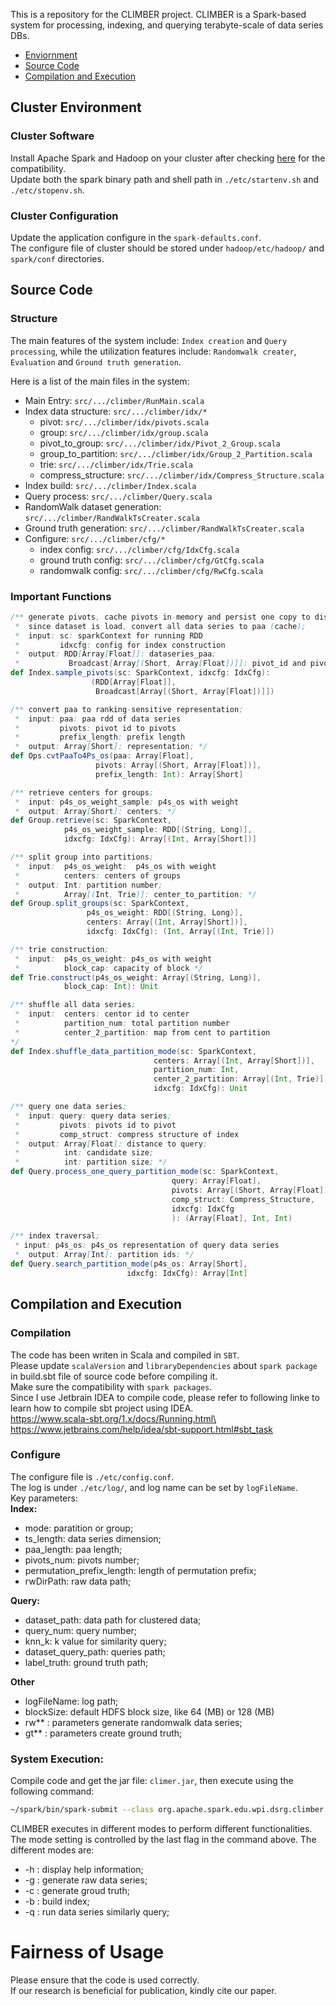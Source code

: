 This is a repository for the CLIMBER project. CLIMBER is a Spark-based system for processing, indexing, and querying terabyte-scale of data series DBs. 

* [Enviornment](#cluster-environment)
* [Source Code](#source-code)
* [Compilation and Execution](#compilation-and-execution)

## Cluster Environment
### Cluster Software
Install Apache Spark and Hadoop on your cluster after checking [here](https://spark.apache.org/downloads.html) for the compatibility.\
Update both the spark binary path and shell path in `./etc/startenv.sh` and `./etc/stopenv.sh`.

### Cluster Configuration

Update the application configure in the `spark-defaults.conf`.  
The configure file of cluster should be stored under `hadoop/etc/hadoop/` and `spark/conf` directories.


## Source Code

### Structure
The main features of the system include: `Index creation` and `Query processing`, while the utilization features include: `Randomwalk creater`, `Evaluation` and `Ground truth generation`.

Here is a list of the main files in the system:

- Main Entry: `src/.../climber/RunMain.scala`
- Index data structure: `src/.../climber/idx/*`
  - pivot: `src/.../climber/idx/pivots.scala`
  - group: `src/.../climber/idx/group.scala`
  - pivot_to_group: `src/.../climber/idx/Pivot_2_Group.scala`
  - group_to_partition: `src/.../climber/idx/Group_2_Partition.scala`
  - trie: `src/.../climber/idx/Trie.scala`
  - compress_structure: `src/.../climber/idx/Compress_Structure.scala`
- Index build: `src/.../climber/Index.scala`
- Query process: `src/.../climber/Query.scala`
- RandomWalk dataset generation: `src/.../climber/RandWalkTsCreater.scala`
- Ground truth generation: `src/.../climber/RandWalkTsCreater.scala`
- Configure:  `src/.../climber/cfg/*`
  - index config: `src/.../climber/cfg/IdxCfg.scala`
  - ground truth config: `src/.../climber/cfg/GtCfg.scala`
  - randomwalk config: `src/.../climber/cfg/RwCfg.scala` 

### Important Functions

```scala
/** generate pivots, cache pivots in-memory and persist one copy to disk;
 *  since dataset is load, convert all data series to paa (cache);
 *  input: sc: sparkContext for running RDD
 *         idxcfg: config for index construction
 *  output: RDD[Array[Float]]: dataseries_paa;
 *           Broadcast[Array[(Short, Array[Float])]]: pivot_id and pivots; */          
def Index.sample_pivots(sc: SparkContext, idxcfg: IdxCfg): 
                  (RDD[Array[Float]], 
                   Broadcast[Array[(Short, Array[Float])]])
```

```scala
/** convert paa to ranking-sensitive representation;
 *  input: paa: paa rdd of data series
 *         pivots: pivot id to pivots
 *         prefix_length: prefix length
 *  output: Array[Short]: representation; */  
def Ops.cvtPaaTo4Ps_os(paa: Array[Float],
                   pivots: Array[(Short, Array[Float])],
                   prefix_length: Int): Array[Short]
```

```scala
/** retrieve centers for groups;
 *  input: p4s_os_weight_sample: p4s_os with weight 
 *  output: Array[Short]: centers; */  
def Group.retrieve(sc: SparkContext,
            p4s_os_weight_sample: RDD[(String, Long)],
            idxcfg: IdxCfg): Array[(Int, Array[Short])]
```

```scala
/** split group into partitions;
 *  input:  p4s_os_weight:  p4s_os with weight
 *          centers: centers of groups
 *  output: Int: partition number;
 *          Array[(Int, Trie)]: center_to_partition; */ 
def Group.split_groups(sc: SparkContext,
                 p4s_os_weight: RDD[(String, Long)],
                 centers: Array[(Int, Array[Short])],
                 idxcfg: IdxCfg): (Int, Array[(Int, Trie)])
```
```scala
/** trie construction;
 *  input:  p4s_os_weight: p4s_os with weight
 *          block_cap: capacity of block */ 
def Trie.construct(p4s_os_weight: Array[(String, Long)],
            block_cap: Int): Unit
```
```scala
/** shuffle all data series;
 *  input:  centers: centor id to center
 *          partition_num: total partition number
 *          center_2_partition: map from cent to partition
*/ 
def Index.shuffle_data_partition_mode(sc: SparkContext,
                                centers: Array[(Int, Array[Short])],
                                partition_num: Int,
                                center_2_partition: Array[(Int, Trie)],
                                idxcfg: IdxCfg): Unit
```

```scala
/** query one data series;
 *  input: query: query data series;
 *         pivots: pivots id to pivot
 *         comp_struct: compress structure of index
 *  output: Array[Float]: distance to query;
 *          int: candidate size;
 *          int: partition size; */
def Query.process_one_query_partition_mode(sc: SparkContext,
                                    query: Array[Float],
                                    pivots: Array[(Short, Array[Float])],
                                    comp_struct: Compress_Structure,
                                    idxcfg: IdxCfg
                                    ): (Array[Float], Int, Int)
```

```scala
/** index traversal;
 * input: p4s_os: p4s_os representation of query data series
 *  output: Array[Int]: partition ids; */ 
def Query.search_partition_mode(p4s_os: Array[Short], 
                          idxcfg: IdxCfg): Array[Int]
```

## Compilation and Execution
### Compilation
The code has been writen in Scala and compiled in `SBT`.\
Please update `scalaVersion` and `libraryDependencies` about `spark package` in build.sbt file of source code before compiling it.\
Make sure the compatibility with `spark packages`.\
Since I use Jetbrain IDEA to compile code, please refer to following linke to learn how to compile sbt project using IDEA.\
https://www.scala-sbt.org/1.x/docs/Running.html\
https://www.jetbrains.com/help/idea/sbt-support.html#sbt_task

### Configure 

The configure file is `./etc/config.conf`.\
The log is under `./etc/log/`, and log name can be set by `logFileName`.\
Key parameters:\
**Index:**
* mode: paratition or group;
* ts_length: data series dimension;
* paa_length: paa length;
* pivots_num: pivots number;
* permutation_prefix_length: length of permutation prefix;
* rwDirPath: raw data path;

**Query:**
* dataset_path: data path for clustered data;
* query_num: query number;
* knn_k: k value for similarity query;
* dataset_query_path: queries path;
* label_truth: ground truth path;

**Other**
* logFileName: log path;
* blockSize: default HDFS block size, like 64 (MB) or 128 (MB)
* rw**  : parameters generate randomwalk data series;
* gt**  : parameters create ground truth;

### System Execution:
Compile code and get the jar file: `climer.jar`, then execute using the following command:

```sh
~/spark/bin/spark-submit --class org.apache.spark.edu.wpi.dsrg.climber --properties-file ./spark-defaults.conf  climer.jar -h
```
CLIMBER executes in different modes to perform different functionalities. The mode setting is controlled by the last flag in the command above. 
The different modes are:

* -h : display help information;
* -g : generate raw data series;
* -c : generate groud truth;
* -b : build index;
* -q : run data series similarly query;

#  Fairness of Usage 
Please ensure that the code is used correctly.\
If our research is beneficial for publication, kindly cite our paper.

